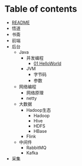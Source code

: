 # Table of contents

- [README](README.md)
- 悟道
- 书斋
- 前端
- 后台
  - Java
    - 并发编程
      - [01 HelloWorld](后台/Java/HelloWorld.md)
    - JVM
      - 字节码
      - 参数
  - 网络编程
    - 网络原理
    - netty
  - 大数据
    - Hadoop生态
      - Hadoop
      - Hive
      - HDFS
      - HBase
    - Flink
  - 中间件
    - RabbitMQ
    - Kafka
- 采集